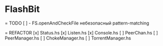 FlashBit
========

= TODO
[ ] - FS.openAndCheckFile
        небезопасный pattern-matching

= REFACTOR
[x] Status.hs
[x] Listen.hs
[x] Console.hs
[ ] PeerChan.hs
[ ] PeerManager.hs
[ ] ChokeManager.hs
[ ] TorrentManager.hs

